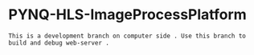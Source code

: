 # PYNQ-HLS-ImageProcessPlatform



    This is a development branch on computer side . Use this branch to build and debug web-server .
